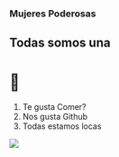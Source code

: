 ### Mujeres Poderosas
## Todas somos una
# 👩 
1. Te gusta Comer?
2. Nos gusta Github
3. Todas estamos locas

<a href ="https://MCSuarez-Mason.github.tandem" target="_blank">

<image src="https://w7.pngwing.com/pngs/21/850/png-transparent-feeling-fatigue-psychological-stress-emotion-powerful-woman-love-miscellaneous-mammal-thumbnail.png">
 </a>
<a image src align= "center">
  </a>
